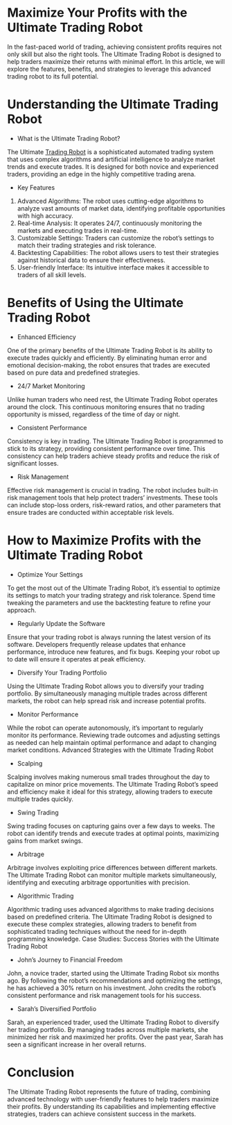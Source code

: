 # Maximize Your Profits with the Ultimate Trading Robot

In the fast-paced world of trading, achieving consistent profits requires not only skill but also the right tools. The Ultimate Trading Robot is designed to help traders maximize their returns with minimal effort. In this article, we will explore the features, benefits, and strategies to leverage this advanced trading robot to its full potential.

# Understanding the Ultimate Trading Robot

* What is the Ultimate Trading Robot?

The Ultimate <a href="https://forexflexea.com">Trading Robot</a> is a sophisticated automated trading system that uses complex algorithms and artificial intelligence to analyze market trends and execute trades. It is designed for both novice and experienced traders, providing an edge in the highly competitive trading arena.

* Key Features

1. Advanced Algorithms: The robot uses cutting-edge algorithms to analyze vast amounts of market data, identifying profitable opportunities with high accuracy.
2. Real-time Analysis: It operates 24/7, continuously monitoring the markets and executing trades in real-time.
3. Customizable Settings: Traders can customize the robot’s settings to match their trading strategies and risk tolerance.
4. Backtesting Capabilities: The robot allows users to test their strategies against historical data to ensure their effectiveness.
5. User-friendly Interface: Its intuitive interface makes it accessible to traders of all skill levels.

# Benefits of Using the Ultimate Trading Robot

* Enhanced Efficiency

One of the primary benefits of the Ultimate Trading Robot is its ability to execute trades quickly and efficiently. By eliminating human error and emotional decision-making, the robot ensures that trades are executed based on pure data and predefined strategies.

* 24/7 Market Monitoring

Unlike human traders who need rest, the Ultimate Trading Robot operates around the clock. This continuous monitoring ensures that no trading opportunity is missed, regardless of the time of day or night.

* Consistent Performance

Consistency is key in trading. The Ultimate Trading Robot is programmed to stick to its strategy, providing consistent performance over time. This consistency can help traders achieve steady profits and reduce the risk of significant losses.

* Risk Management

Effective risk management is crucial in trading. The robot includes built-in risk management tools that help protect traders’ investments. These tools can include stop-loss orders, risk-reward ratios, and other parameters that ensure trades are conducted within acceptable risk levels.

# How to Maximize Profits with the Ultimate Trading Robot

* Optimize Your Settings

To get the most out of the Ultimate Trading Robot, it’s essential to optimize its settings to match your trading strategy and risk tolerance. Spend time tweaking the parameters and use the backtesting feature to refine your approach.

* Regularly Update the Software

Ensure that your trading robot is always running the latest version of its software. Developers frequently release updates that enhance performance, introduce new features, and fix bugs. Keeping your robot up to date will ensure it operates at peak efficiency.

* Diversify Your Trading Portfolio

Using the Ultimate Trading Robot allows you to diversify your trading portfolio. By simultaneously managing multiple trades across different markets, the robot can help spread risk and increase potential profits.

* Monitor Performance

While the robot can operate autonomously, it’s important to regularly monitor its performance. Reviewing trade outcomes and adjusting settings as needed can help maintain optimal performance and adapt to changing market conditions.
Advanced Strategies with the Ultimate Trading Robot

* Scalping

Scalping involves making numerous small trades throughout the day to capitalize on minor price movements. The Ultimate Trading Robot’s speed and efficiency make it ideal for this strategy, allowing traders to execute multiple trades quickly.

* Swing Trading

Swing trading focuses on capturing gains over a few days to weeks. The robot can identify trends and execute trades at optimal points, maximizing gains from market swings.

* Arbitrage

Arbitrage involves exploiting price differences between different markets. The Ultimate Trading Robot can monitor multiple markets simultaneously, identifying and executing arbitrage opportunities with precision.

* Algorithmic Trading

Algorithmic trading uses advanced algorithms to make trading decisions based on predefined criteria. The Ultimate Trading Robot is designed to execute these complex strategies, allowing traders to benefit from sophisticated trading techniques without the need for in-depth programming knowledge.
Case Studies: Success Stories with the Ultimate Trading Robot

* John’s Journey to Financial Freedom

John, a novice trader, started using the Ultimate Trading Robot six months ago. By following the robot’s recommendations and optimizing the settings, he has achieved a 30% return on his investment. John credits the robot’s consistent performance and risk management tools for his success.

* Sarah’s Diversified Portfolio

Sarah, an experienced trader, used the Ultimate Trading Robot to diversify her trading portfolio. By managing trades across multiple markets, she minimized her risk and maximized her profits. Over the past year, Sarah has seen a significant increase in her overall returns.

# Conclusion

The Ultimate Trading Robot represents the future of trading, combining advanced technology with user-friendly features to help traders maximize their profits. By understanding its capabilities and implementing effective strategies, traders can achieve consistent success in the markets.
